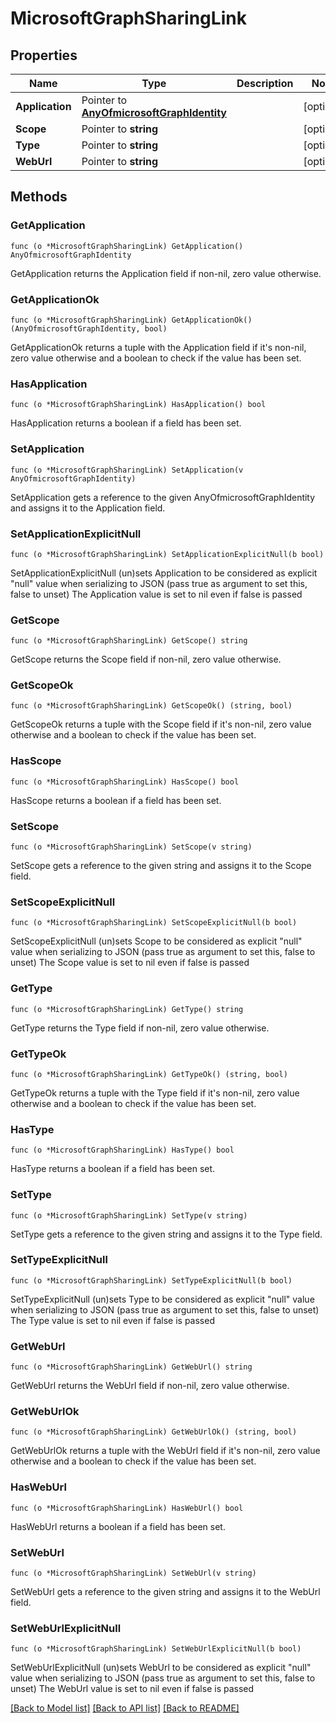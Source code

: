 # MicrosoftGraphSharingLink

## Properties

Name | Type | Description | Notes
------------ | ------------- | ------------- | -------------
**Application** | Pointer to [**AnyOfmicrosoftGraphIdentity**](anyOf&lt;microsoft.graph.identity&gt;.md) |  | [optional] 
**Scope** | Pointer to **string** |  | [optional] 
**Type** | Pointer to **string** |  | [optional] 
**WebUrl** | Pointer to **string** |  | [optional] 

## Methods

### GetApplication

`func (o *MicrosoftGraphSharingLink) GetApplication() AnyOfmicrosoftGraphIdentity`

GetApplication returns the Application field if non-nil, zero value otherwise.

### GetApplicationOk

`func (o *MicrosoftGraphSharingLink) GetApplicationOk() (AnyOfmicrosoftGraphIdentity, bool)`

GetApplicationOk returns a tuple with the Application field if it's non-nil, zero value otherwise
and a boolean to check if the value has been set.

### HasApplication

`func (o *MicrosoftGraphSharingLink) HasApplication() bool`

HasApplication returns a boolean if a field has been set.

### SetApplication

`func (o *MicrosoftGraphSharingLink) SetApplication(v AnyOfmicrosoftGraphIdentity)`

SetApplication gets a reference to the given AnyOfmicrosoftGraphIdentity and assigns it to the Application field.

### SetApplicationExplicitNull

`func (o *MicrosoftGraphSharingLink) SetApplicationExplicitNull(b bool)`

SetApplicationExplicitNull (un)sets Application to be considered as explicit "null" value
when serializing to JSON (pass true as argument to set this, false to unset)
The Application value is set to nil even if false is passed
### GetScope

`func (o *MicrosoftGraphSharingLink) GetScope() string`

GetScope returns the Scope field if non-nil, zero value otherwise.

### GetScopeOk

`func (o *MicrosoftGraphSharingLink) GetScopeOk() (string, bool)`

GetScopeOk returns a tuple with the Scope field if it's non-nil, zero value otherwise
and a boolean to check if the value has been set.

### HasScope

`func (o *MicrosoftGraphSharingLink) HasScope() bool`

HasScope returns a boolean if a field has been set.

### SetScope

`func (o *MicrosoftGraphSharingLink) SetScope(v string)`

SetScope gets a reference to the given string and assigns it to the Scope field.

### SetScopeExplicitNull

`func (o *MicrosoftGraphSharingLink) SetScopeExplicitNull(b bool)`

SetScopeExplicitNull (un)sets Scope to be considered as explicit "null" value
when serializing to JSON (pass true as argument to set this, false to unset)
The Scope value is set to nil even if false is passed
### GetType

`func (o *MicrosoftGraphSharingLink) GetType() string`

GetType returns the Type field if non-nil, zero value otherwise.

### GetTypeOk

`func (o *MicrosoftGraphSharingLink) GetTypeOk() (string, bool)`

GetTypeOk returns a tuple with the Type field if it's non-nil, zero value otherwise
and a boolean to check if the value has been set.

### HasType

`func (o *MicrosoftGraphSharingLink) HasType() bool`

HasType returns a boolean if a field has been set.

### SetType

`func (o *MicrosoftGraphSharingLink) SetType(v string)`

SetType gets a reference to the given string and assigns it to the Type field.

### SetTypeExplicitNull

`func (o *MicrosoftGraphSharingLink) SetTypeExplicitNull(b bool)`

SetTypeExplicitNull (un)sets Type to be considered as explicit "null" value
when serializing to JSON (pass true as argument to set this, false to unset)
The Type value is set to nil even if false is passed
### GetWebUrl

`func (o *MicrosoftGraphSharingLink) GetWebUrl() string`

GetWebUrl returns the WebUrl field if non-nil, zero value otherwise.

### GetWebUrlOk

`func (o *MicrosoftGraphSharingLink) GetWebUrlOk() (string, bool)`

GetWebUrlOk returns a tuple with the WebUrl field if it's non-nil, zero value otherwise
and a boolean to check if the value has been set.

### HasWebUrl

`func (o *MicrosoftGraphSharingLink) HasWebUrl() bool`

HasWebUrl returns a boolean if a field has been set.

### SetWebUrl

`func (o *MicrosoftGraphSharingLink) SetWebUrl(v string)`

SetWebUrl gets a reference to the given string and assigns it to the WebUrl field.

### SetWebUrlExplicitNull

`func (o *MicrosoftGraphSharingLink) SetWebUrlExplicitNull(b bool)`

SetWebUrlExplicitNull (un)sets WebUrl to be considered as explicit "null" value
when serializing to JSON (pass true as argument to set this, false to unset)
The WebUrl value is set to nil even if false is passed

[[Back to Model list]](../README.md#documentation-for-models) [[Back to API list]](../README.md#documentation-for-api-endpoints) [[Back to README]](../README.md)


